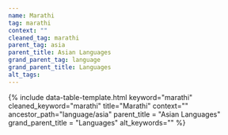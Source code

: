 ```yaml
---
name: Marathi
tag: marathi
context: ""
cleaned_tag: marathi
parent_tag: asia
parent_title: Asian Languages
grand_parent_tag: language
grand_parent_title: Languages
alt_tags: 
---
```


{% include data-table-template.html 
  keyword="marathi" 
  cleaned_keyword="marathi" 
  title="Marathi"
  context=""
  ancestor_path="language/asia" 
  parent_title = "Asian Languages"
  grand_parent_title = "Languages"
  alt_keywords=""
%}

